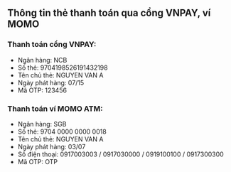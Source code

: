 ## Thông tin thẻ thanh toán qua cổng VNPAY, ví MOMO

### Thanh toán cổng VNPAY:

- Ngân hàng: NCB
- Số thẻ: 9704198526191432198
- Tên chủ thẻ: NGUYEN VAN A
- Ngày phát hàng: 07/15
- Mã OTP: 123456

### Thanh toán ví MOMO ATM:

- Ngân hàng: SGB
- Số thẻ: 9704 0000 0000 0018
- Tên chủ thẻ: NGUYEN VAN A
- Ngày phát hàng: 03/07
- Số điện thoại: 0917003003 / 0917030000 / 0919100100 / 0917300300
- Mã OTP: OTP
